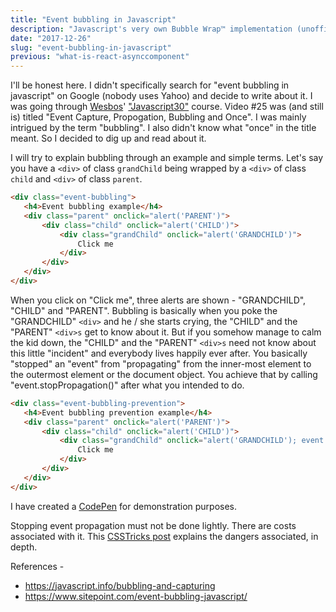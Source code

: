 ```yaml
---
title: "Event bubbling in Javascript"
description: "Javascript's very own Bubble Wrap™ implementation (unofficial)"
date: "2017-12-26"
slug: "event-bubbling-in-javascript"
previous: "what-is-react-asynccomponent"
---
```


I'll be honest here. I didn't specifically search for "event bubbling in javascript" on Google (nobody uses Yahoo) and decide to write about it. I was going through [Wesbos](https://goo.gl/u9p5ZN)' ["Javascript30"](https://goo.gl/BDYzAe) course. Video #25 was (and still is) titled "Event Capture, Propogation, Bubbling and Once". I was mainly intrigued by the term "bubbling". I also didn't know what "once" in the title meant. So I decided to dig up and read about it.

I will try to explain bubbling through an example and simple terms. Let's say you have a `<div>` of class `grandChild` being wrapped by a `<div>` of class `child` and `<div>` of class `parent`. 
```html
<div class="event-bubbling">
   <h4>Event bubbling example</h4>
   <div class="parent" onclick="alert('PARENT')">
       <div class="child" onclick="alert('CHILD')">
           <div class="grandChild" onclick="alert('GRANDCHILD')">
               Click me
           </div>
       </div>
   </div>
</div>
```
When you click on "Click me", three alerts are shown - "GRANDCHILD", "CHILD" and "PARENT". Bubbling is basically when you poke the "GRANDCHILD" `<div>` and he / she starts crying, the "CHILD" and the "PARENT" `<div>s` get to know about it. But if you somehow manage to calm the kid down, the "CHILD" and the "PARENT" `<div>s` need not know about this little "incident" and everybody lives happily ever after. You basically "stopped" an "event" from "propagating" from the inner-most element to the outermost element or the document object. You achieve that by calling "event.stopPropagation()" after what you intended to do.

```html
<div class="event-bubbling-prevention">
   <h4>Event bubbling prevention example</h4>
   <div class="parent" onclick="alert('PARENT')">
       <div class="child" onclick="alert('CHILD')">
           <div class="grandChild" onclick="alert('GRANDCHILD'); event.stopPropagation();">
               Click me
           </div>
       </div>
   </div>
</div>
```

I have created a [CodePen](https://goo.gl/S8dPLB) for demonstration purposes.

Stopping event propagation must not be done lightly. There are costs associated with it. This [CSSTricks post](https://css-tricks.com/dangers-stopping-event-propagation/) explains the dangers associated, in depth.

References - 
* https://javascript.info/bubbling-and-capturing
* https://www.sitepoint.com/event-bubbling-javascript/